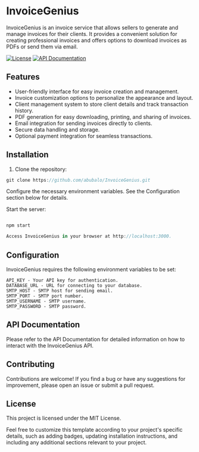# InvoiceGenius

InvoiceGenius is an invoice service that allows sellers to generate and manage invoices for their clients. It provides a convenient solution for creating professional invoices and offers options to download invoices as PDFs or send them via email.

[![License](https://img.shields.io/badge/License-MIT-blue.svg)](https://opensource.org/licenses/MIT)
[![API Documentation](https://img.shields.io/badge/API%20Documentation-Link-green)](https://your-api-documentation-link.com)

## Features

- User-friendly interface for easy invoice creation and management.
- Invoice customization options to personalize the appearance and layout.
- Client management system to store client details and track transaction history.
- PDF generation for easy downloading, printing, and sharing of invoices.
- Email integration for sending invoices directly to clients.
- Secure data handling and storage.
- Optional payment integration for seamless transactions.

## Installation

1. Clone the repository:

```js
git clone https://github.com/abubalo/InvoiceGenius.git
```

Configure the necessary environment variables. See the Configuration section below for details.

Start the server:

```js

npm start

Access InvoiceGenius in your browser at http://localhost:3000.

```
## Configuration

InvoiceGenius requires the following environment variables to be set:

    API_KEY - Your API key for authentication.
    DATABASE_URL - URL for connecting to your database.
    SMTP_HOST - SMTP host for sending email.
    SMTP_PORT - SMTP port number.
    SMTP_USERNAME - SMTP username.
    SMTP_PASSWORD - SMTP password.

## API Documentation

Please refer to the API Documentation for detailed information on how to interact with the InvoiceGenius API.


## Contributing

Contributions are welcome! If you find a bug or have any suggestions for improvement, please open an issue or submit a pull request.
## License

This project is licensed under the MIT License.


Feel free to customize this template according to your project's specific details, such as adding badges, updating installation instructions, and including any additional sections relevant to your project.

